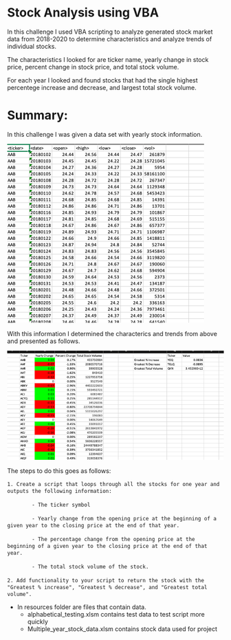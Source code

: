# Stock Analysis using VBA

In this challenge I used VBA scripting to analyze generated stock market data from 2018-2020 to determine characteristics and analyze trends of individual stocks.

The characteristics I looked for are ticker name, yearly change in stock price, percent change in stock price, and total stock volume.

For each year I looked and found stocks that had the single highest percentege increase and decrease, and largest total stock volume.


# Summary:

In this challenge I was given a data set with yearly stock information.

![Alt text](<Screen Shot 2024-01-03 at 5.34.24 PM.png>)

With this information I determined the characterics and trends from above and presented as follows.

![Alt text](<Screen Shot 2024-01-03 at 6.51.42 PM.png>)

The steps to do this goes as follows:

    1. Create a script that loops through all the stocks for one year and outputs the following information:

            - The ticker symbol

            - Yearly change from the opening price at the beginning of a given year to the closing price at the end of that year.

            - The percentage change from the opening price at the beginning of a given year to the closing price at the end of that year.

            - The total stock volume of the stock.

    2. Add functionality to your script to return the stock with the "Greatest % increase", "Greatest % decrease", and "Greatest total volume".


* In resources folder are files that contain data. 
    - alphabetical_testing.xlsm contains test data to test script more quickly
    - Multiple_year_stock_data.xlsm contains stock data used for project

